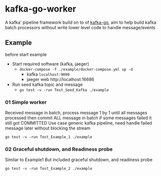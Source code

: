 
# kafka-go-worker

A kafka' pipeline framework build on to of [kafka-go](https://github.com/segmentio/kafka-go), aim to help build kafka batch processors without write lower level code to handle message/events

## Example

before start example
- Start required software (kafka, jaeger)
    - `docker-compose -f ./example/docker-compose.yml up -d`
        - kafka `localhost:9090`
        - jaeger web http://localhost:16686
- Run seed kafka topic and message
    - `go test -v -run Test_Seed_Kafka ./example`

### 01 Simple worker
Received message in batch, process message 1 by 1 until all messages processed then commit ALL message in batch if some messages failed it still got COMMITTED Use case generic kafka pipeline, need handle failed message later without blocking the stream

`go test -v -run Test_Example_1 ./example`

### 02 Graceful shutdown, and Readiness probe
Similar to Example1 But included graceful shutdown, and readiness probe

`go test -v -run Test_Example_2 ./example`

